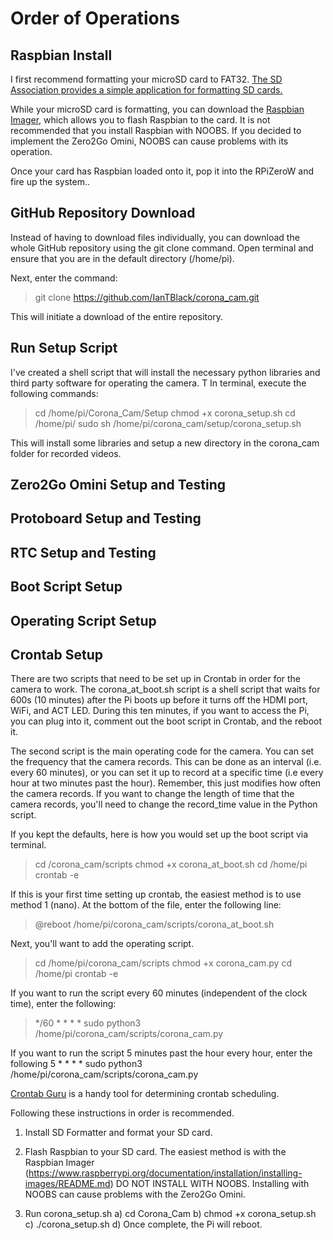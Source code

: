 # Order of Operations
## Raspbian Install
I first recommend formatting your microSD card to FAT32.
[The SD Association provides a simple application for formatting SD cards.](https://www.sdcard.org/downloads/formatter/)

While your microSD card is formatting, you can download the [Raspbian Imager](https://www.raspberrypi.org/documentation/installation/installing-images/README.md), which allows you to flash Raspbian to the card. It is not recommended that you install Raspbian with NOOBS. If you decided to implement the Zero2Go Omini, NOOBS can cause problems with its operation.

Once your card has Raspbian loaded onto it, pop it into the RPiZeroW and fire up the system..

## GitHub Repository Download
Instead of having to download files individually, you can download the whole GitHub repository using the git clone command.
Open terminal and ensure that you are in the default directory (/home/pi).

Next, enter the command:

> git clone https://github.com/IanTBlack/corona_cam.git

This will initiate a download of the entire repository.

## Run Setup Script
I've created a shell script that will install the necessary python libraries and third party software for operating the camera. T
In terminal, execute the following commands:

> cd /home/pi/Corona_Cam/Setup
> chmod +x corona_setup.sh
> cd /home/pi/
> sudo sh /home/pi/corona_cam/setup/corona_setup.sh

This will install some libraries and setup a new directory in the corona_cam folder for recorded videos.

## Zero2Go Omini Setup and Testing

## Protoboard Setup and Testing

## RTC Setup and Testing

## Boot Script Setup

## Operating Script Setup


## Crontab Setup
There are two scripts that need to be set up in Crontab in order for the camera to work. The corona_at_boot.sh script is a shell script that waits for 600s (10 minutes) after the Pi boots up before it turns off the HDMI port, WiFi, and ACT LED. During this ten minutes, if you want to access the Pi, you can plug into it, comment out the boot script in Crontab, and the reboot it.

The second script is the main operating code for the camera. You can set the frequency that the camera records. This can be done as an interval (i.e. every 60 minutes), or you can set it up to record at a specific time (i.e every hour at two minutes past the hour). Remember, this just modifies how often the camera records. If you want to change the length of time that the camera records, you'll need to change the record_time value in the Python script.

If you kept the defaults, here is how you would set up the boot script via terminal.

> cd /corona_cam/scripts
> chmod +x corona_at_boot.sh
> cd /home/pi
> crontab -e

If this is your first time setting up crontab, the easiest method is to use method 1 (nano). At the bottom of the file, enter the following line:

> @reboot /home/pi/corona_cam/scripts/corona_at_boot.sh

Next, you'll want to add the operating script.

> cd /home/pi/corona_cam/scripts
> chmod +x corona_cam.py
> cd /home/pi
> crontab -e

If you want to run the script every 60 minutes (independent of the clock time), enter the following:

> */60 * * * * sudo python3 /home/pi/corona_cam/scripts/corona_cam.py

If you want to run the script 5 minutes past the hour every hour, enter the following
5 * * * * sudo python3 /home/pi/corona_cam/scripts/corona_cam.py


[Crontab Guru](https://crontab.guru/#*_*_*_*_*) is a handy tool for determining crontab scheduling.


Following these instructions in order is recommended.

1) Install SD Formatter  and format your SD card.

1) Flash Raspbian to your SD card. The easiest method is with the Raspbian Imager (https://www.raspberrypi.org/documentation/installation/installing-images/README.md)
   DO NOT INSTALL WITH NOOBS. Installing with NOOBS can cause problems with the Zero2Go Omini.


1) Run corona_setup.sh
	a) cd Corona_Cam
	b) chmod +x corona_setup.sh
	c) ./corona_setup.sh
	d) Once complete, the Pi will reboot.
